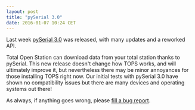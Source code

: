 ```yaml
---
layout: post
title: "pySerial 3.0"
date: 2016-01-07 10:24 CET
---
```


Last week [pySerial 3.0](https://pypi.python.org/pypi/pyserial/3.0) was released, with many updates and a reworked API.

Total Open Station can download data from your total station thanks to pySerial. This new release doesn't change how TOPS works, and will ultimately improve it, but nevertheless there may be minor annoyances for those installing TOPS right now. Our initial tests with pySerial 3.0 have shown no compatibility issues but there are many devices and operating systems out there!

As always, if anything goes wrong, please [fill a bug report](https://github.com/steko/totalopenstation/issues/).
